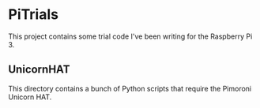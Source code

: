 # PiTrials

This project contains some trial code I've been writing for the Raspberry Pi 3.

## UnicornHAT

This directory contains a bunch of Python scripts that require the Pimoroni Unicorn HAT.

